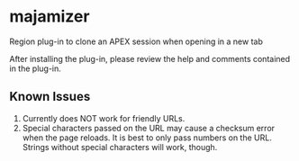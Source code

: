 # majamizer
Region plug-in to clone an APEX session when opening in a new tab

After installing the plug-in, please review the help and comments contained in the plug-in.

## Known Issues

1. Currently does NOT work for friendly URLs.
2. Special characters passed on the URL may cause a checksum error when the page reloads. It is best to only pass numbers on the URL. Strings without special characters will work, though.
